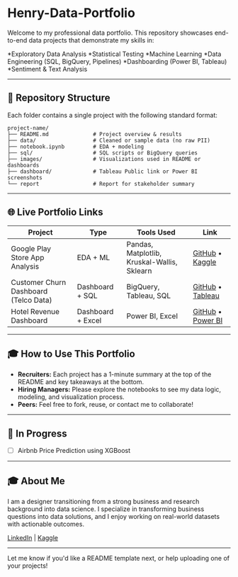 # Henry-Data-Portfolio
Welcome to my professional data portfolio. This repository showcases end-to-end data projects that demonstrate my skills in:  

*Exploratory Data Analysis
*Statistical Testing 
*Machine Learning
*Data Engineering (SQL, BigQuery, Pipelines)
*Dashboarding (Power BI, Tableau)
*Sentiment & Text Analysis

---

## 📂 Repository Structure

Each folder contains a single project with the following standard format:

```
project-name/
├── README.md              # Project overview & results
├── data/                  # Cleaned or sample data (no raw PII)
├── notebook.ipynb         # EDA + modeling 
├── sql/                   # SQL scripts or BigQuery queries
├── images/                # Visualizations used in README or dashboards
├── dashboard/             # Tableau Public link or Power BI screenshots
└── report                 # Report for stakeholder summary
```

---

## 🌐 Live Portfolio Links

| Project                               | Type              | Tools Used                                  | Link                        |
| ------------------------------------- | ------------------| ------------------------------------------- | --------------------------- |
| Google Play Store App Analysis        | EDA + ML          | Pandas, Matplotlib, Kruskal-Wallis, Sklearn | [GitHub](#) • [Kaggle](#)   |
| Customer Churn Dashboard (Telco Data) | Dashboard + SQL   | BigQuery, Tableau, SQL                      | [GitHub](#) • [Tableau](#)  |
| Hotel Revenue Dashboard               | Dashboard + Excel | Power BI, Excel                             | [GitHub](#) • [Power BI](#) |

---

## 🎓 How to Use This Portfolio

* **Recruiters:** Each project has a 1-minute summary at the top of the README and key takeaways at the bottom.
* **Hiring Managers:** Please explore the notebooks to see my data logic, modeling, and visualization process.
* **Peers:** Feel free to fork, reuse, or contact me to collaborate!

---

## 🚀 In Progress

* [ ] Airbnb Price Prediction using XGBoost

---

## 🎓 About Me

I am a designer transitioning from a strong business and research background into data science. I specialize in transforming business questions into data solutions, and I enjoy working on real-world datasets with actionable outcomes.

[LinkedIn](www.linkedin.com/in/henry-pai-83b190187) | [Kaggle](https://www.kaggle.com/henrypai)

---

Let me know if you'd like a README template next, or help uploading one of your projects!
